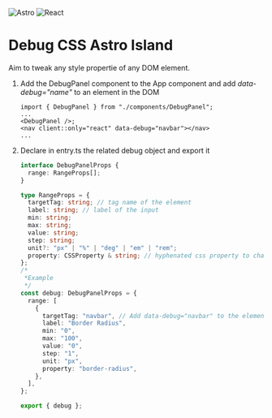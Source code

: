 ![Astro](https://img.shields.io/badge/astro-%232C2052.svg?style=for-the-badge&logo=astro&logoColor=white)
![React](https://img.shields.io/badge/react-%2320232a.svg?style=for-the-badge&logo=react&logoColor=%2361DAFB)

# Debug CSS Astro Island

Aim to tweak any style propertie of any DOM element.

<ol>

<li>Add the DebugPanel component to the App component and add <i>data-debug="name"</i> to an element in the DOM

```tsx
import { DebugPanel } from "./components/DebugPanel";
...
<DebugPanel />;
<nav client::only="react" data-debug="navbar"></nav>
...
```

</li>
<li>Declare in entry.ts the related debug object and export it</li>

```typescript
interface DebugPanelProps {
  range: RangeProps[];
}

type RangeProps = {
  targetTag: string; // tag name of the element
  label: string; // label of the input
  min: string;
  max: string;
  value: string;
  step: string;
  unit?: "px" | "%" | "deg" | "em" | "rem";
  property: CSSProperty & string; // hyphenated css property to change (border-radius...)
};
/*
 *Example
 */
const debug: DebugPanelProps = {
  range: [
    {
      targetTag: "navbar", // Add data-debug="navbar" to the element
      label: "Border Radius",
      min: "0",
      max: "100",
      value: "0",
      step: "1",
      unit: "px",
      property: "border-radius",
    },
  ],
};

export { debug };
```

</ol>
